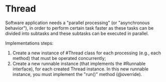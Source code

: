 # Thread

Software application needs a "parallel processing" (or "asynchronous behavior"), in order to perform certain task faster as these tasks can be divided into subtasks and these subtasks can be executed in parallel.

Implementations steps:
1. Create a new instance of #Thread class for each processing (e.g., each method) that must be operated concurrently;
2. Create a new runnable instance (that implements the #Runnable interface), for each created Thread instance. In this new runnable instance, you must implement the "run()" method (@override).